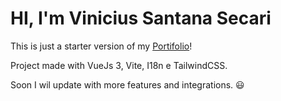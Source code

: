 # HI, I'm Vinicius Santana Secari

This is just a starter version of my <a href="https://portifolio-viniciussecari.vercel.app/">Portifolio</a>!

Project made with VueJs 3, Vite, I18n e TailwindCSS.

Soon I wil update with more features and integrations. 😃
